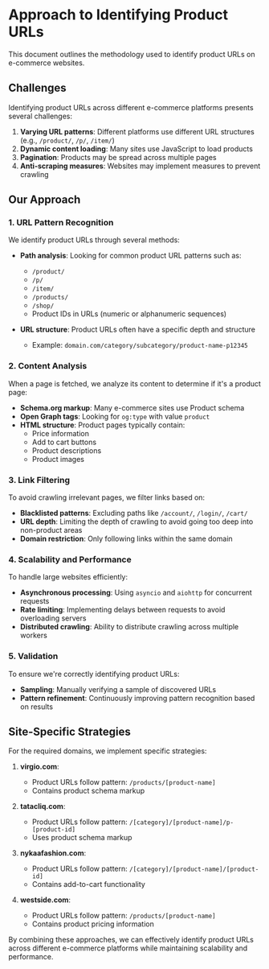 # Approach to Identifying Product URLs

This document outlines the methodology used to identify product URLs on e-commerce websites.

## Challenges

Identifying product URLs across different e-commerce platforms presents several challenges:

1. **Varying URL patterns**: Different platforms use different URL structures (e.g., `/product/`, `/p/`, `/item/`)
2. **Dynamic content loading**: Many sites use JavaScript to load products
3. **Pagination**: Products may be spread across multiple pages
4. **Anti-scraping measures**: Websites may implement measures to prevent crawling

## Our Approach

### 1. URL Pattern Recognition

We identify product URLs through several methods:

- **Path analysis**: Looking for common product URL patterns such as:
  - `/product/`
  - `/p/`
  - `/item/`
  - `/products/`
  - `/shop/`
  - Product IDs in URLs (numeric or alphanumeric sequences)

- **URL structure**: Product URLs often have a specific depth and structure
  - Example: `domain.com/category/subcategory/product-name-p12345`

### 2. Content Analysis

When a page is fetched, we analyze its content to determine if it's a product page:

- **Schema.org markup**: Many e-commerce sites use Product schema
- **Open Graph tags**: Looking for `og:type` with value `product`
- **HTML structure**: Product pages typically contain:
  - Price information
  - Add to cart buttons
  - Product descriptions
  - Product images

### 3. Link Filtering

To avoid crawling irrelevant pages, we filter links based on:

- **Blacklisted patterns**: Excluding paths like `/account/`, `/login/`, `/cart/`
- **URL depth**: Limiting the depth of crawling to avoid going too deep into non-product areas
- **Domain restriction**: Only following links within the same domain

### 4. Scalability and Performance

To handle large websites efficiently:

- **Asynchronous processing**: Using `asyncio` and `aiohttp` for concurrent requests
- **Rate limiting**: Implementing delays between requests to avoid overloading servers
- **Distributed crawling**: Ability to distribute crawling across multiple workers

### 5. Validation

To ensure we're correctly identifying product URLs:

- **Sampling**: Manually verifying a sample of discovered URLs
- **Pattern refinement**: Continuously improving pattern recognition based on results

## Site-Specific Strategies

For the required domains, we implement specific strategies:

1. **virgio.com**: 
   - Product URLs follow pattern: `/products/[product-name]`
   - Contains product schema markup

2. **tatacliq.com**:
   - Product URLs follow pattern: `/[category]/[product-name]/p-[product-id]`
   - Uses product schema markup

3. **nykaafashion.com**:
   - Product URLs follow pattern: `/[category]/[product-name]/[product-id]`
   - Contains add-to-cart functionality

4. **westside.com**:
   - Product URLs follow pattern: `/products/[product-name]`
   - Contains product pricing information

By combining these approaches, we can effectively identify product URLs across different e-commerce platforms while maintaining scalability and performance.
